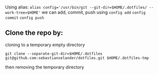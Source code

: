 Using alias: `alias config='/usr/bin/git --git-dir=$HOME/.dotfiles/ --work-tree=$HOME'`
we can add, commit, push using `config add` `config commit` `config push`

## Clone the repo by:

cloning to a temporary empty directory

`git clone --separate-git-dir=$HOME/.dotfiles git@github.com:sebastianselander/dotfiles.git $HOME/.dotfiles-tmp`

then removing the temporary directory
